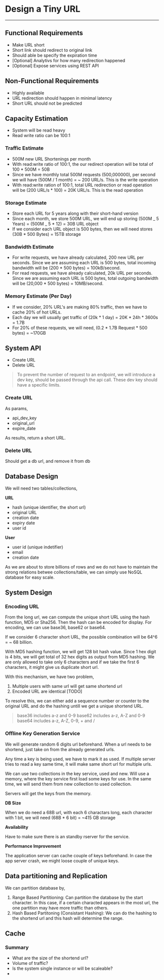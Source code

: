 # Design a Tiny URL

---

## Functional Requirements

- Make URL short
- Short link should redirect to original link
- Should able be specify the expiration time
- [Optional] Analytivs for how many redirection happened
- [Optional] Expose services using REST API

## Non-Functional Requirements

- Highly available
- URL redirection should happen in minimal latency
- Short URL should not be predicted

## Capacity Estimation

- System will be read heavy
- Read write ratio can be 100:1

### Traffic Estimate

- 500M new URL Shortenings per month
- With read:write ratio of 100:1, the our redirect operation will be total of 100 \* 500M = 50B
- Since we have monthly total 500M requests (500,000000), per second we will have (500M / 1 month) = ~ 200 URL/s. This is the write operation
- With read:write ration of 100:1, total URL redirection or read operation will be (200 URL/s \* 100) = 20K URL/s. This is the read operation

### Storage Estimate

- Store each URL for 5 years along with their short-hand version
- Since each month, we store 500M URL, we will end up storing (500M _ 5 Years) = (500M _ 5 \* 12) = 30B URL object
- If we consider each URL object is 500 bytes, then we will need stores (30B \* 500 Bytes) = 15TB storage

### Bandwidth Estimate

- For write requests, we have already calculated, 200 new URL per seconds. Since we are assuming each URL is 500 bytes, total incoming bandwidth will be (200 \* 500 bytes) = 100kB/second.
- For read requests, we have already calculated, 20k URL per seconds. Since we are assuming each URL is 500 bytes, total outgoing bandwidth will be (20,000 \* 500 bytes) = 10MB/second.

### Memory Estimate (Per Day)

- If we consider, 20% URL's are making 80% traffic, then we have to cache 20% of hot URLs.
- Each day we will usually get traffic of (20k \* 1 day) = 20K \* 24h \* 3600s = 1.7B
- For 20% of these requests, we will need, (0.2 \* 1.7B Request \* 500 bytes) = ~170GB

## System API

- Create URL
- Delete URL

> To prevent the number of request to an endpoint, we will introduce a dev key, should be passed through the api call. These dev key should have a specific limits.


### Create URL

As params,

- api_dev_key
- original_url
- expire_date

As results, return a short URL.

### Delete URL

Should get a db url, and remove it from db

## Database Design

We will need two tables/collections,

**URL**

- hash (unique identifier, the short url)
- original URL
- creation date
- expiry date
- user id

**User**

- user id (unique indetifier)
- email
- creation date

As we are about to store billions of rows and we do not have to maintain the strong relations betwee collections/table, we can simply use NoSQL database for easy scale.

## System Design

### Encoding URL

From the long url, we can compute the unique short URL using the hash function, MD5 or Sha256. Then the hash can be encoded for display. For encoding, we can use base36, base62 or base64.

If we consider 6 character short URL, the possible combination will be 64^6 = ~ 68 billion.

With MD5 hashing function, we will get 128 bit hash value. Since 1 hex digit is 4 bits, we will get total of 32 hex digits as output from MD5 hashing. We are only allowed to take only 6 characters and if we take the first 6 characters, it might give us duplicate short url.

With this mechanism, we have two problem,

1. Multiple users with same url will get same shortend url
2. Encoded URL are identical [TODO]

To resolve this, we can either add a sequence number or counter to the original URL and do the hashing untill we get a unique shortend URL.

> base36 includes a-z and 0-9
> base62 includes a-z, A-Z and 0-9
> base64 includes a-z, A-Z, 0-9, + and /


### Offline Key Generation Service

We will generate random 6 digits url beforehand. When a url needs to be shortend, just take on from the already generated urls.

Any time a key is being used, we have to mark it as used. If multiple server tries to read a key same time, it will make same short url for multiple urls.

We can use two collections in the key service, used and new. Will use a memory, where the key service first load some keys for use. In the same time, we will send them from new collection to used collection.

Servers will get the keys from the memory.

**DB Size**

When we do need a 68B url, with each 6 charactars long, each character with 1 bit, we will need (68B * 6 bit) = ~415 GB storage

**Availability**

Have to make sure there is an standby rserver for the service.

**Performance Improvement**

The application server can cache couple of keys beforehand. In case the app server crash, we might loose couple of unique keys.

## Data partitioning and Replication

We can partition database by,

1. Range Based Partitioning: Can partition the database by the start character. In this case, if a certain characted appears in the most url, the one partition may have more traffic than others.
2. Hash Based Partitoning (Consistant Hashing): We can do the hashing to the shortend url and this hash will determine the range. 

## Cache



### Summary

- What are the size of the shortend url?
- Volume of traffic?
- Is the system single instance or will be scaleable?
-  